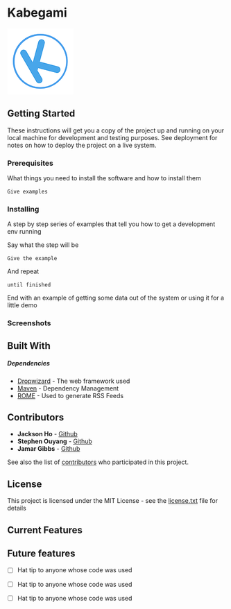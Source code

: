 # Kabegami  

![alt text](https://github.com/Mintri1199/Industry_Collaboration_Project/blob/master/img/readmeicon.png)



## Getting Started

These instructions will get you a copy of the project up and running on your local machine for development and testing purposes. See deployment for notes on how to deploy the project on a live system.

### Prerequisites

What things you need to install the software and how to install them

```
Give examples
```

### Installing

A step by step series of examples that tell you how to get a development env running

Say what the step will be

```
Give the example
```

And repeat

```
until finished
```

End with an example of getting some data out of the system or using it for a little demo


### Screenshots


## Built With

##### Dependencies

* [Dropwizard](http://www.dropwizard.io/1.0.2/docs/) - The web framework used
* [Maven](https://maven.apache.org/) - Dependency Management
* [ROME](https://rometools.github.io/rome/) - Used to generate RSS Feeds


## Contributors

* **Jackson Ho** - [Github](https://github.com/Mintri1199)
* **Stephen Ouyang** - [Github](https://github.com/Xisouyang)
* **Jamar Gibbs** - [Github](https://github.com/j-n4m4573)

See also the list of [contributors](https://github.com/Mintri1199/Industry_Collaboration_Project/graphs/contributors) who participated in this project.

## License

This project is licensed under the MIT License - see the [license.txt][license] file for details

[license]: https://github.com/Mintri1199/Industry_Collaboration_Project/blob/master/license.txt

## Current Features


## Future features

- [ ] Hat tip to anyone whose code was used

- [ ] Hat tip to anyone whose code was used

- [ ] Hat tip to anyone whose code was used
